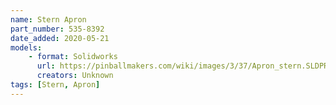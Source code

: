 ```yaml
---
name: Stern Apron
part_number: 535-8392
date_added: 2020-05-21
models: 
    - format: Solidworks
      url: https://pinballmakers.com/wiki/images/3/37/Apron_stern.SLDPRT
      creators: Unknown
tags: [Stern, Apron]
---
```

